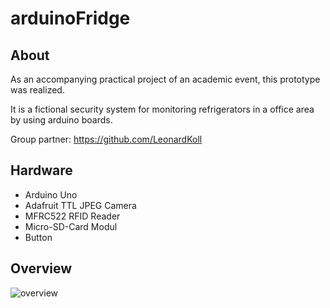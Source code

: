 # arduinoFridge


## About

As an accompanying practical project of an academic event, this prototype was realized.

It is a fictional security system for monitoring refrigerators in a office area by using arduino boards.

Group partner: https://github.com/LeonardKoll

## Hardware

- Arduino Uno
- Adafruit TTL JPEG Camera
- MFRC522 RFID Reader
- Micro-SD-Card Modul
- Button

## Overview

![overview](https://github.com/paulkugener/arduinoFridge/uebersicht.png)
